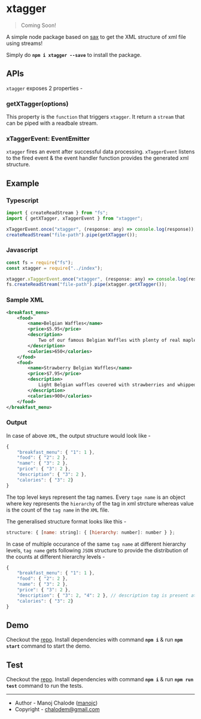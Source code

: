 # xtagger

> Coming Soon!

A simple node package based on [sax](https://www.npmjs.com/package/sax) to get the XML structure of xml file using streams!

Simply do **`npm i xtagger --save`** to install the package.

## APIs

`xtagger` exposes 2 properties -

### **getXTagger(options)**

This property is the `function` that triggers `xtagger`. It return a `stream` that can be piped with a readbale stream.

### xTaggerEvent: EventEmitter

`xtagger` fires an event after successful data processing. `xTaggerEvent` listens to the fired event & the event handler function provides the generated xml structure.

## Example

### Typescript

```javascript
import { createReadStream } from "fs";
import { getXTagger, xTaggerEvent } from "xtagger";

xTaggerEvent.once("xtagger", (response: any) => console.log(response));
createReadStream("file-path").pipe(getXTagger());
```

### Javascript

```javascript
const fs = require("fs");
const xtagger = require("../index");

xtagger.xTaggerEvent.once("xtagger", (response: any) => console.log(response));
fs.createReadStream("file-path").pipe(xtagger.getXTagger());
```

### Sample XML

```xml
<breakfast_menu>
    <food>
        <name>Belgian Waffles</name>
        <price>$5.95</price>
        <description>
            Two of our famous Belgian Waffles with plenty of real maple syrup
        </description>
        <calories>650</calories>
    </food>
    <food>
        <name>Strawberry Belgian Waffles</name>
        <price>$7.95</price>
        <description>
            Light Belgian waffles covered with strawberries and whipped cream
        </description>
        <calories>900</calories>
    </food>
</breakfast_menu>
```

### Output

In case of above `XML`, the output structure would look like -

```javascript
{
    "breakfast_menu": { "1": 1 },
    "food": { "2": 2 },
    "name": { "3": 2 },
    "price": { "3": 2 },
    "description": { "3": 2 },
    "calories": { "3": 2}
}
```

The top level keys represent the tag names. Every `tage name` is an object where key represents the `hierarchy` of the tag in xml strcture whereas value is the count of the `tag name` in the `XML` file.

The generalised structure format looks like this -

```javascript
structure: { [name: string]: { [hierarchy: number]: number } };
```

In case of multiple occurance of the same `tag name` at different hierarchy levels, `tag name` gets following `JSON` structure to provide the distribution of the counts at different hierarchy levels -

```javascript
{
    "breakfast_menu": { "1": 1 },
    "food": { "2": 2 },
    "name": { "3": 2 },
    "price": { "3": 2 },
    "description": { "3": 2, "4": 2 }, // description tag is present at level 3 & 4
    "calories": { "3": 2}
}
```

## Demo

Checkout the [repo](https://github.com/manojc/xtagger). Install dependencies with command **`npm i`** & run **`npm start`** command to start the demo.

## Test

Checkout the [repo](https://github.com/manojc/xtagger). Install dependencies with command **`npm i`** & run **`npm run test`** command to run the tests.

---

- Author - Manoj Chalode ([manojc](https://github.com/manojc))
- Copyright - chalodem@gmail.com